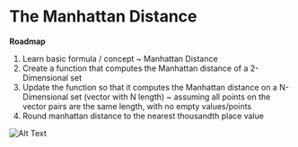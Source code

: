 The Manhattan Distance
======================

**Roadmap**
  1. Learn basic formula / concept ~ Manhattan Distance
  2. Create a function that computes the Manhattan distance of a 2-Dimensional set
  3. Update the function so that it computes the Manhattan distance on a N-Dimensional set (vector with N length) ~ assuming all points on the vector pairs are the same length, with no empty values/points
  4. Round manhattan distance to the nearest thousandth place value


![Alt Text](http://angiogenesis.dkfz.de/oncoexpress/software/cs_clust/dist_004.gif)
